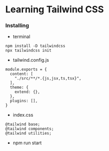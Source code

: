 # Learning Tailwind CSS
### Installing
* terminal
```
npm install -D tailwindcss
npx tailwindcss init
```
* tailwind.config.js
```
module.exports = {
  content: [
    "./src/**/*.{js,jsx,ts,tsx}",
  ],
  theme: {
    extend: {},
  },
  plugins: [],
}
```
* index.css
```
@tailwind base;
@tailwind components;
@tailwind utilities;
```
* npm run start

